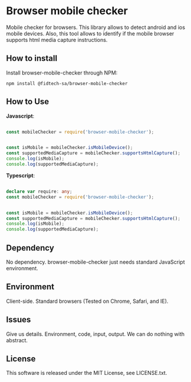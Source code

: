 Browser mobile checker
========

Mobile checker for browsers. This library allows to detect android and ios mobile devices.
Also, this tool allows to identify if the mobile browser supports html media capture instructions. 
 

How to install
-------------------

Install browser-mobile-checker through NPM:
```
npm install @fidtech-sa/browser-mobile-checker
```
 


How to Use
----------

**Javascript**:
```javascript

const mobileChecker = require('browser-mobile-checker');


const isMobile = mobileChecker.isMobileDevice();
const supportedMediaCapture = mobileChecker.supportsHtmlCapture();
console.log(isMobile);
console.log(supportedMediaCapture);

```

**Typescript**:
```typescript

declare var require: any;
const mobileChecker = require('browser-mobile-checker');


const isMobile = mobileChecker.isMobileDevice();
const supportedMediaCapture = mobileChecker.supportsHtmlCapture();
console.log(isMobile);
console.log(supportedMediaCapture);

```



Dependency
----------

No dependency.  browser-mobile-checker just needs standard JavaScript environment.

Environment
-----------

Client-side. Standard browsers (Tested on Chrome, Safari, and IE).

Issues
------

Give us details. Environment, code, input, output. We can do nothing with abstract.

License
-------

This software is released under the MIT License, see LICENSE.txt.

